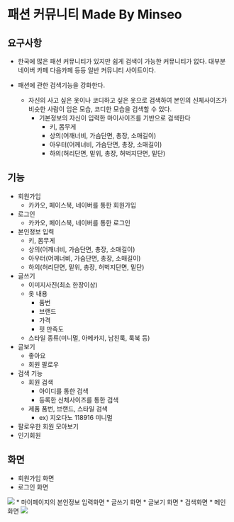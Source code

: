 패션 커뮤니티 Made By Minseo
============================

## 요구사항
 * 한국에 많은 패션 커뮤니티가 있지만 쉽게 검색이 가능한 커뮤니티가 없다. 대부분 네이버 카페 다음카페 등등 일반 커뮤니티 사이트이다.
 
 * 패션에 관한 검색기능을 강화한다.
   
   - 자신의 사고 싶은 옷이나 코디하고 싶은 옷으로 검색하여 본인의 신체사이즈가 비슷한 사람이 입은 모습, 코디한 모습을 검색할 수 있다.
     + 기본정보의 자신이 입력한 마이사이즈를 기반으로 검색한다
       * 키, 몸무게
       * 상의(어깨너비, 가슴단면, 총장, 소매길이)
       * 아우터(어께너비, 가슴단면, 총장, 소매길이)
       * 하의(허리단면, 밑위, 총장, 허벅지단면, 밑단)

## 기능
  * 회원가입
    - 카카오, 페이스북, 네이버를 통한 회원가입
  * 로그인
    - 카카오, 페이스북, 네이버를 통한 로그인
  * 본인정보 입력
    - 키, 몸무게
    - 상의(어깨너비, 가슴단면, 총장, 소매길이)
    - 아우터(어께너비, 가슴단면, 총장, 소매길이)
    - 하의(허리단면, 밑위, 총장, 허벅지단면, 밑단)
  * 글쓰기 
    - 이미지사진(최소 한장이상)
    - 옷 내용
      + 품번
      + 브랜드
      + 가격
      + 핏 만족도
    - 스타일 종류(미니멀, 아메카지, 남친룩, 룩북 등)
  * 글보기
    - 좋아요
    - 회원 팔로우
  * 검색 기능 
     - 회원 검색
       + 아이디를 통한 검색
       + 등록한 신체사이즈를 통한 검색
     - 제품 품번, 브랜드, 스타일 검색
       + ex) 지오다노 118916 미니멀
  * 팔로우한 회원 모아보기
  * 인기회원 
  
## 화면
   * 회원가입 화면
   * 로그인 화면
   <img src="https://user-images.githubusercontent.com/6570965/48555263-05311f80-e924-11e8-90f0-7981da4bf45f.PNG" />
   * 마이페이지의 본인정보 입력화면
   * 글쓰기 화면
   * 글보기 화면
   * 검색화면
   * 메인화면
   <img src="https://user-images.githubusercontent.com/6570965/48555243-f34f7c80-e923-11e8-930c-806e63e1bfbf.PNG" />
